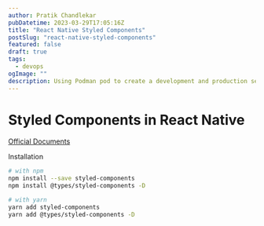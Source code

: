 ```yaml
---
author: Pratik Chandlekar
pubDatetime: 2023-03-29T17:05:16Z
title: "React Native Styled Components"
postSlug: "react-native-styled-components"
featured: false
draft: true
tags:
  - devops
ogImage: ""
description: Using Podman pod to create a development and production setup for LEMP stack
---
```


# Styled Components in React Native

[Official Documents](https://styled-components.com/docs/basics)

Installation

```bash
# with npm
npm install --save styled-components
npm install @types/styled-components -D

# with yarn
yarn add styled-components
yarn add @types/styled-components -D
```
